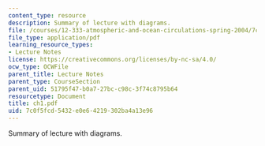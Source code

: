 ```yaml
---
content_type: resource
description: Summary of lecture with diagrams.
file: /courses/12-333-atmospheric-and-ocean-circulations-spring-2004/7c0f5fcd5432e0e64219302ba4a13e96_ch1.pdf
file_type: application/pdf
learning_resource_types:
- Lecture Notes
license: https://creativecommons.org/licenses/by-nc-sa/4.0/
ocw_type: OCWFile
parent_title: Lecture Notes
parent_type: CourseSection
parent_uid: 51795f47-b0a7-27bc-c98c-3f74c8795b64
resourcetype: Document
title: ch1.pdf
uid: 7c0f5fcd-5432-e0e6-4219-302ba4a13e96
---
```

Summary of lecture with diagrams.